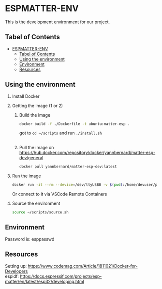 # ESPMATTER-ENV

This is the development environment for our project. 

## Tabel of Contents
- [ESPMATTER-ENV](#espmatter-env)
  - [Tabel of Contents](#tabel-of-contents)
  - [Using the environment](#using-the-environment)
  - [Environment](#environment)
  - [Resources](#resources)

## Using the environment
1. Install Docker
2. Getting the image (1 or 2)
   1. Build the image
        ```bash
        docker build -f ./Dockerfile -t ubuntu:matter-esp .
        ```
        got to ``cd ~/scripts`` and run ``./install.sh`` 
        <br/><br/>

    2. Pull the image on https://hub.docker.com/repository/docker/yannbernard/matter-esp-dev/general
        ```bash
        docker pull yannbernard/matter-esp-dev:latest
        ```

3. Run the image
    ```bash
    docker run -it --rm --device=/dev/ttyUSB0 -v $(pwd):/home/devuser/projects yannbernard/matter-esp-dev:latest
    ```
    Or connect to it via VSCode Remote Containers

4. Source the environment
    ```bash
    source ~/scripts/source.sh
    ``` 

## Environment
Password is: esppasswd

## Resources
Setting up: https://www.codemag.com/Article/1811021/Docker-for-Developers  
espidf: https://docs.espressif.com/projects/esp-matter/en/latest/esp32/developing.html
